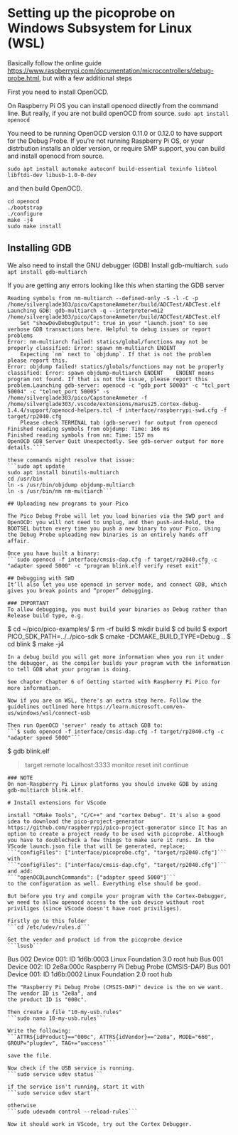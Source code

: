 # Setting up the picoprobe on Windows Subsystem for Linux (WSL)

Basically follow the online guide https://www.raspberrypi.com/documentation/microcontrollers/debug-probe.html, 
but with a few additional steps

First you need to install OpenOCD.

On Raspberry Pi OS you can install openocd directly from the command line. But really, if you are not build openOCD from source.
```sudo apt install openocd```

You need to be running OpenOCD version 0.11.0 or 0.12.0 to have support for the Debug Probe. If you’re not running Raspberry Pi OS, or your distrbution installs an older version, or require SMP support, you can build and install openocd from source.

```sudo apt install automake autoconf build-essential texinfo libtool libftdi-dev libusb-1.0-0-dev```

and then build OpenOCD.
```git clone https://github.com/raspberrypi/openocd.git --branch rp2040 --depth=1 --no-single-branch
cd openocd
./bootstrap
./configure
make -j4
sudo make install
```

## Installing GDB

We also need to install the GNU debugger (GDB)
Install gdb-multiarch.
```sudo apt install gdb-multiarch```

If you are getting any errors looking like this when starting the GDB server
```Reading symbols from objdump-multiarch --syms -C -h -w /home/silverglade303/pico/CapstoneAmmeter/build/ADCTest/ADCTest.elf
Reading symbols from nm-multiarch --defined-only -S -l -C -p /home/silverglade303/pico/CapstoneAmmeter/build/ADCTest/ADCTest.elf
Launching GDB: gdb-multiarch -q --interpreter=mi2 /home/silverglade303/pico/CapstoneAmmeter/build/ADCTest/ADCTest.elf
    Set "showDevDebugOutput": true in your "launch.json" to see verbose GDB transactions here. Helpful to debug issues or report problems
Error: nm-multiarch failed! statics/global/functions may not be properly classified: Error: spawn nm-multiarch ENOENT
    Expecting `nm` next to `objdump`. If that is not the problem please report this.
Error: objdump failed! statics/globals/functions may not be properly classified: Error: spawn objdump-multiarch ENOENT    ENOENT means program not found. If that is not the issue, please report this problem.Launching gdb-server: openocd -c "gdb_port 50003" -c "tcl_port 50004" -c "telnet_port 50005" -s /home/silverglade303/pico/CapstoneAmmeter -f /home/silverglade303/.vscode/extensions/marus25.cortex-debug-1.4.4/support/openocd-helpers.tcl -f interface/raspberrypi-swd.cfg -f target/rp2040.cfg
    Please check TERMINAL tab (gdb-server) for output from openocd
Finished reading symbols from objdump: Time: 166 ms
Finished reading symbols from nm: Time: 157 ms
OpenOCD GDB Server Quit Unexpectedly. See gdb-server output for more details.````

these commands might resolve that issue:
```sudo apt update
sudo apt install binutils-multiarch
cd /usr/bin
ln -s /usr/bin/objdump objdump-multiarch
ln -s /usr/bin/nm nm-multiarch```

## Uploading new programs to your Pico

The Pico Debug Probe will let you load binaries via the SWD port and OpenOCD: you will not need to unplug, and then push-and-hold, the BOOTSEL button every time you push a new binary to your Pico. Using the Debug Probe uploading new binaries is an entirely hands off affair.

Once you have built a binary:
```sudo openocd -f interface/cmsis-dap.cfg -f target/rp2040.cfg -c "adapter speed 5000" -c "program blink.elf verify reset exit"```

## Debugging with SWD
It’ll also let you use openocd in server mode, and connect GDB, which gives you break points and “proper” debugging.

### IMPORTANT
To allow debugging, you must build your binaries as Debug rather than Release build type, e.g.
```
$ cd ~/pico/pico-examples/
$ rm -rf build
$ mkdir build
$ cd build
$ export PICO_SDK_PATH=../../pico-sdk
$ cmake -DCMAKE_BUILD_TYPE=Debug ..
$ cd blink
$ make -j4
```
In a debug build you will get more information when you run it under the debugger, as the compiler builds your program with the information to tell GDB what your program is doing.

See chapter Chapter 6 of Getting started with Raspberry Pi Pico for more information.

Now if you are on WSL, there's an extra step here. Follow the guidelines outlined here https://learn.microsoft.com/en-us/windows/wsl/connect-usb 

Then run OpenOCD 'server' ready to attach GDB to:
```$ sudo openocd -f interface/cmsis-dap.cfg -f target/rp2040.cfg -c "adapter speed 5000"```

```
$ gdb blink.elf
> target remote localhost:3333
> monitor reset init
> continue
```
### NOTE
On non-Raspberry Pi Linux platforms you should invoke GDB by using gdb-multiarch blink.elf.

# Install extensions for VScode

install "CMake Tools", "C/C++" and "cortex Debug". It's also a good idea to download the pico-project-generator https://github.com/raspberrypi/pico-project-generator since It has an option to create a project ready to be used with picoprobe. Although you have to doublecheck a few things to make sure it runs. In the VScode launch.json file that will be generated, replace;
```"configFiles": ["interface/picoprobe.cfg", "target/rp2040.cfg"]```
with
```"configFiles": ["interface/cmsis-dap.cfg", "target/rp2040.cfg"]```
and add: 
```"openOCDLaunchCommands": ["adapter speed 5000"]```
to the configuration as well. Everything else should be good. 

But before you try and compile your program with the Cortex-Debugger, we need to allow openocd access to the usb device without root priviliges (since VScode doesn't have root priviliges). 

Firstly go to this folder
```cd /etc/udev/rules.d```

Get the vendor and product id from the picoprobe device
```lsusb```
```
Bus 002 Device 001: ID 1d6b:0003 Linux Foundation 3.0 root hub
Bus 001 Device 002: ID 2e8a:000c Raspberry Pi Debug Probe (CMSIS-DAP)
Bus 001 Device 001: ID 1d6b:0002 Linux Foundation 2.0 root hub
```
The "Raspberry Pi Debug Probe (CMSIS-DAP)" device is the on we want. The vendor ID is "2e8a", and
the product ID is "000c".

Then create a file "10-my-usb.rules"
```sudo nano 10-my-usb.rules```

Write the following:
```ATTRS{idProduct}=="000c", ATTRS{idVendor}=="2e8a", MODE="660", GROUP="plugdev", TAG+="uaccess"```

save the file. 

Now check if the USB service is running. 
```sudo service udev status```

if the service isn't running, start it with 
```sudo service udev start```

otherwise
```sudo udevadm control --reload-rules```

Now it should work in VScode, try out the Cortex Debugger.
